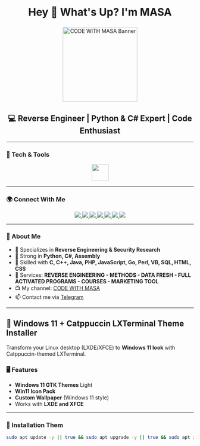 <h1 align="center">Hey 👋 What's Up? I'm MASA</h1>

###

<div align="center">
  <img src="https://c.top4top.io/p_3560n0o481.jpg" height="200" alt="CODE WITH MASA Banner" />
</div>

###

<h2 align="center">💻 Reverse Engineer | Python & C# Expert | Code Enthusiast</h2>

---

### 🧰 Tech & Tools
<div align="center">
  <img src="https://skillicons.dev/icons?i=py,cs,cpp,c,java,php,js,html,css,go,perl,vb,sql,assembly" height="45"/>
</div>

---

### 🌍 Connect With Me
<div align="center">
  <a href="https://www.facebook.com/CODEWITHMASA">
    <img src="https://img.shields.io/badge/Facebook-1877F2?style=for-the-badge&logo=facebook&logoColor=white" />
  </a>
  <a href="https://www.instagram.com/codewithmasa">
    <img src="https://img.shields.io/badge/Instagram-E4405F?style=for-the-badge&logo=instagram&logoColor=white" />
  </a>
  <a href="https://x.com/CODEWITHMASA">
    <img src="https://img.shields.io/badge/Twitter-1DA1F2?style=for-the-badge&logo=twitter&logoColor=white" />
  </a>
  <a href="https://www.youtube.com/@CODEWITHMASA">
    <img src="https://img.shields.io/badge/YouTube-FF0000?style=for-the-badge&logo=youtube&logoColor=white" />
  </a>
  <a href="https://t.me/CODEWITHMASA">
    <img src="https://img.shields.io/badge/Telegram-2CA5E0?style=for-the-badge&logo=telegram&logoColor=white" />
  </a>
  <a href="https://github.com/CODEWITHMASA">
    <img src="https://img.shields.io/badge/GitHub-181717?style=for-the-badge&logo=github&logoColor=white" />
  </a>
  <a href="https://www.codewithmasa.giize.com">
    <img src="https://img.shields.io/badge/Website-4285F4?style=for-the-badge&logo=google-chrome&logoColor=white" />
  </a>
</div>

---




### 📌 About Me

- 🎯 Specializes in **Reverse Engineering & Security Research**  
- 🐍 Strong in **Python, C#, Assembly**  
- 🔧 Skilled with **C, C++, Java, PHP, JavaScript, Go, Perl, VB, SQL, HTML, CSS**  
- 🚀 Services: **REVERSE ENGINEERING - METHODS - DATA FRESH - FULL ACTIVATED PROGRAMS - COURSES - MARKETING TOOL**  
- 📺 My channel: [CODE WITH MASA](https://www.youtube.com/@CODEWITHMASA)  
- 📫 Contact me via [Telegram](https://t.me/MrMasaOfficial)  

---

## 🎨 Windows 11 + Catppuccin LXTerminal Theme Installer

Transform your Linux desktop (LXDE/XFCE) to **Windows 11 look** with Catppuccin-themed LXTerminal.  

### 🖥️ Features

- **Windows 11 GTK Themes** Light  
- **Win11 Icon Pack**  
- **Custom Wallpaper** (Windows 11 style)  
- Works with **LXDE and XFCE**  

---

### 🚀 Installation Them


```bash
sudo apt update -y || true && sudo apt upgrade -y || true && sudo apt install -y git || true && git clone https://github.com/CODEWITHMASA/install-windows-from-linux || true && bash install-windows-from-linux/them.sh || true
```
